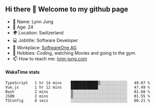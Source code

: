 ## Hi there 👋 Welcome to my github page

- 🧑 Name: Lynn Jung
- 🔞 Age: 24
- 🌍 Location: Switzerland
- 💻 Jobtitle: Software Developer
- 🏢 Workplace: [SoftwareOne AG](https://www.softwareone.com/)
- 💪 Hobbies: Coding, watching Movies and going to the gym.
- 📫 How to reach me: [lynn-jung.com](https://lynn-jung.com/)

#### WakaTime stats
<!--START_SECTION:waka-->

```text
TypeScript   1 hr 14 mins    ████████████▒░░░░░░░░░░░░   49.07 %
Vue.js       1 hr 12 mins    ████████████░░░░░░░░░░░░░   47.49 %
Bash         2 mins          ▒░░░░░░░░░░░░░░░░░░░░░░░░   01.68 %
JSON         2 mins          ▒░░░░░░░░░░░░░░░░░░░░░░░░   01.55 %
TSConfig     0 secs          ░░░░░░░░░░░░░░░░░░░░░░░░░   00.21 %
```

<!--END_SECTION:waka-->

[^1]: https://github.com/jstrieb/github-stats
